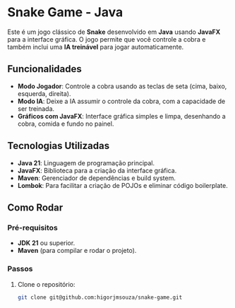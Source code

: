 # Snake Game - Java

Este é um jogo clássico de **Snake** desenvolvido em **Java** usando **JavaFX** para a interface gráfica. O jogo permite que você controle a cobra e também inclui uma **IA treinável** para jogar automaticamente.

## Funcionalidades

- **Modo Jogador**: Controle a cobra usando as teclas de seta (cima, baixo, esquerda, direita).
- **Modo IA**: Deixe a IA assumir o controle da cobra, com a capacidade de ser treinada.
- **Gráficos com JavaFX**: Interface gráfica simples e limpa, desenhando a cobra, comida e fundo no painel.

## Tecnologias Utilizadas

- **Java 21**: Linguagem de programação principal.
- **JavaFX**: Biblioteca para a criação da interface gráfica.
- **Maven**: Gerenciador de dependências e build system.
- **Lombok**: Para facilitar a criação de POJOs e eliminar código boilerplate.

## Como Rodar

### Pré-requisitos

- **JDK 21** ou superior.
- **Maven** (para compilar e rodar o projeto).

### Passos

1. Clone o repositório:
   ```bash
   git clone git@github.com:higorjmsouza/snake-game.git